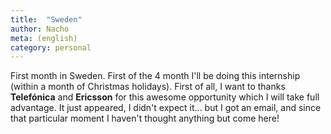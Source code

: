 ```yaml
---
title:  "Sweden"
author: Nacho
meta: (english)
category: personal
---
```


First month in Sweden. First of the 4 month I'll be doing this internship (within a month of Christmas holidays).
First of all, I want to thanks **Telefónica** and **Ericsson** for this awesome opportunity which I will take full advantage.
It just appeared, I didn't expect it... but I got an email, and since that particular moment I haven't thought anything but come here!

